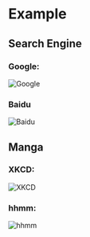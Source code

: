 # Example

## Search Engine

### Google:

<img :src="$withBase('/image/example/google.png')" alt="Google">

### Baidu

<img :src="$withBase('/image/example/baidu.png')" alt="Baidu">

## Manga

### XKCD:

<img :src="$withBase('/image/example/xkcd.png')" alt="XKCD">

### hhmm:

<img :src="$withBase('/image/example/hhmm.png')" alt="hhmm">
